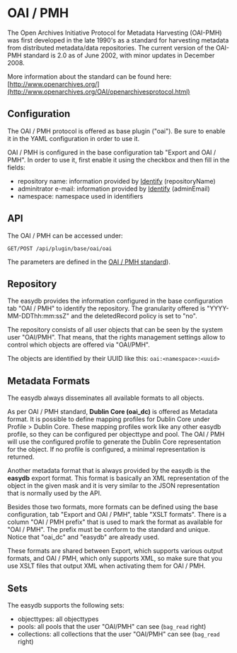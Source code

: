 # OAI / PMH

The Open Archives Initiative Protocol for Metadata Harvesting (OAI-PMH) was first developed in the late 1990's as a standard for harvesting metadata from distributed metadata/data repositories. The current version of the OAI-PMH standard is 2.0 as of June 2002, with minor updates in December 2008.

More information about the standard can be found here: [http://www.openarchives.org/](http://www.openarchives.org/OAI/openarchivesprotocol.html)

## Configuration

The OAI / PMH protocol is offered as base plugin ("oai"). Be sure to enable it in the YAML configuration in order to use it.

OAI / PMH is configured in the base configuration tab "Export and OAI / PMH". In order to use it, first enable it using the checkbox and then fill in the fields:

- repository name: information provided by [Identify](/technical/protocols/oai-pmh/oai-pmh.md#repository) (repositoryName)
- adminitrator e-mail: information provided by [Identify](/technical/protocols/oai-pmh/oai-pmh.md#repository) (adminEmail)
- namespace: namespace used in identifiers

## API

The OAI / PMH can be accessed under:

    GET/POST /api/plugin/base/oai/oai

The parameters are defined in the [OAI / PMH standard](http://www.openarchives.org/OAI/openarchivesprotocol.html)).

## <a name="Repository"></a>Repository

The easydb provides the information configured in the base configuration tab "OAI / PMH" to identify the repository.
The granularity offered is "YYYY-MM-DDThh:mm:ssZ" and the deletedRecord policy is set to "no".

The repository consists of all user objects that can be seen by the system user "OAI/PMH".
That means, that the rights management settings allow to control which objects are offered via "OAI/PMH".

The objects are identified by their UUID like this: `oai:<namespace>:<uuid>`

## Metadata Formats

The easydb always disseminates all available formats to all objects.

As per OAI / PMH standard, **Dublin Core (oai_dc)** is offered as Metadata format.
It is possible to define mapping profiles for Dublin Core under Profile > Dublin Core.
These mapping profiles work like any other easydb profile, so they can be configured per objecttype and pool.
The OAI / PMH will use the configured profile to generate the Dublin Core representation for the object.
If no profile is configured, a minimal representation is returned.

Another metadata format that is always provided by the easydb is the **easydb** export format.
This format is basically an XML representation of the object in the given mask and it is very similar to the JSON representation that is normally used by the API.

Besides those two formats, more formats can be defined using the base configuration, tab "Export and OAI / PMH", table "XSLT formats".
There is a column "OAI / PMH prefix" that is used to mark the format as available for "OAI / PMH". The prefix must be conform to the standard and unique.
Notice that "oai_dc" and "easydb" are already used.

These formats are shared between Export, which supports various output formats, and OAI / PMH, which only supports XML,
so make sure that you use XSLT files that output XML when activating them for OAI / PMH.

## Sets

The easydb supports the following sets:

- objecttypes: all objecttypes
- pools: all pools that the user "OAI/PMH" can see (`bag_read` right)
- collections: all collections that the user "OAI/PMH" can see (`bag_read` right)
